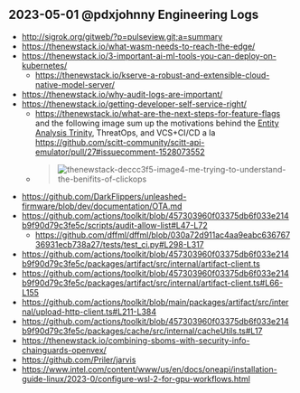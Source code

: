 ## 2023-05-01 @pdxjohnny Engineering Logs

- http://sigrok.org/gitweb/?p=pulseview.git;a=summary
- https://thenewstack.io/what-wasm-needs-to-reach-the-edge/
- https://thenewstack.io/3-important-ai-ml-tools-you-can-deploy-on-kubernetes/
  - https://thenewstack.io/kserve-a-robust-and-extensible-cloud-native-model-server/
- https://thenewstack.io/why-audit-logs-are-important/
- https://thenewstack.io/getting-developer-self-service-right/
  - https://thenewstack.io/what-are-the-next-steps-for-feature-flags and the following image sum up the motivations behind the [Entity Analysis Trinity](https://github.com/dffml/dffml/tree/main/docs/tutorials/rolling_alice/0000_architecting_alice#entity-analysis-trinity), ThreatOps, and VCS+CI/CD a la https://github.com/scitt-community/scitt-api-emulator/pull/27#issuecomment-1528073552
  - > ![thenewstack-deccc3f5-image4-me-trying-to-understand-the-benifits-of-clickops](https://user-images.githubusercontent.com/5950433/235471920-6f2228e1-76e4-4479-84c3-cb80326e80ce.png)
- https://github.com/DarkFlippers/unleashed-firmware/blob/dev/documentation/OTA.md
- https://github.com/actions/toolkit/blob/457303960f03375db6f033e214b9f90d79c3fe5c/scripts/audit-allow-list#L47-L72
  - https://github.com/dffml/dffml/blob/030a72d911ac4aa9eabc63676736931ecb738a27/tests/test_ci.py#L298-L317
- https://github.com/actions/toolkit/blob/457303960f03375db6f033e214b9f90d79c3fe5c/packages/artifact/src/internal/artifact-client.ts
- https://github.com/actions/toolkit/blob/457303960f03375db6f033e214b9f90d79c3fe5c/packages/artifact/src/internal/artifact-client.ts#L66-L155
- https://github.com/actions/toolkit/blob/main/packages/artifact/src/internal/upload-http-client.ts#L211-L384
- https://github.com/actions/toolkit/blob/457303960f03375db6f033e214b9f90d79c3fe5c/packages/cache/src/internal/cacheUtils.ts#L17
- https://thenewstack.io/combining-sboms-with-security-info-chainguards-openvex/
- https://github.com/Priler/jarvis
- https://www.intel.com/content/www/us/en/docs/oneapi/installation-guide-linux/2023-0/configure-wsl-2-for-gpu-workflows.html